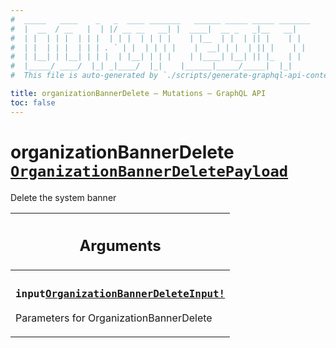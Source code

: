 ```yaml
---
#  _____   ____    _   _  ____ _______   ______ _____ _____ _______
#  |  __  / __   |  | |/ __ __   __| |  ____|  __ _   _|__   __|
#  | |  | | |  | | |  | | |  | | | |    | |__  | |  | || |    | |
#  | |  | | |  | | | . ` | |  | | | |    |  __| | |  | || |    | |
#  | |__| | |__| | | |  | |__| | | |    | |____| |__| || |_   | |
#  |_____/ ____/  |_| _|____/  |_|    |______|_____/_____|  |_|
#  This file is auto-generated by `./scripts/generate-graphql-api-content.sh`.

title: organizationBannerDelete – Mutations – GraphQL API
toc: false
---
```

<!-- vale off -->
<h1 class="has-pills" data-algolia-exclude>
  organizationBannerDelete
  <a href="/docs/apis/graphql/schemas/object/organizationbannerdeletepayload" class="pill pill--object pill--normal-case pill--large" title="Go to OBJECT OrganizationBannerDeletePayload">
  <code>OrganizationBannerDeletePayload</code>
</a>

</h1>
<!-- vale on -->


Delete the system banner

<table class="responsive-table responsive-table--single-column-rows">
  <thead>
    <th>
      <h2 data-algolia-exclude>Arguments</h2>
    </th>
  </thead>
  <tbody>
    <tr><td><h3 class="is-small has-pills"><code>input</code><a href="/docs/apis/graphql/schemas/input_object/organizationbannerdeleteinput" class="pill pill--input_object pill--normal-case pill--medium" title="Go to INPUT_OBJECT OrganizationBannerDeleteInput"><code>OrganizationBannerDeleteInput!</code></a></h3><p>Parameters for OrganizationBannerDelete</p></td></tr>
  </tbody>
</table>
